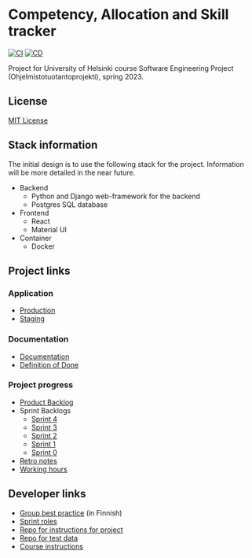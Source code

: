 # Competency, Allocation and Skill tracker

[![CI](https://github.com/Cast2023/cast/actions/workflows/CI.yml/badge.svg?branch=development)](https://github.com/Cast2023/cast/blob/development/.github/workflows/CI.yml)
[![CD](https://github.com/Cast2023/cast/actions/workflows/CD.yml/badge.svg?branch=master)](https://github.com/Cast2023/cast/blob/master/.github/workflows/CD.yml)

Project for University of Helsinki course Software Engineering Project (Ohjelmistotuotantoprojekti), spring 2023.

## License

[MIT License](https://github.com/Cast2023/cast/blob/readme-update/LICENSE)

## Stack information

The initial design is to use the following stack for the project. Information will be more detailed in the near future.

- Backend
  - Python and Django web-framework for the backend
  - Postgres SQL database
- Frontend
  - React
  - Material UI
- Container
  - Docker

## Project links

### Application

- [Production](https://cast23.lol)
- [Staging](https://staging.cast23.lol)

### Documentation

- [Documentation](https://github.com/Cast2023/cast/tree/development/documentation)
- [Definition of Done](https://github.com/Cast2023/cast/blob/documentation/documentation/dev/definition_of_done.md)

### Project progress
- [Product Backlog](https://github.com/orgs/Cast2023/projects/2)
- Sprint Backlogs
  - [Sprint 4](https://github.com/orgs/Cast2023/projects/8)
  - [Sprint 3](https://github.com/orgs/Cast2023/projects/7)
  - [Sprint 2](https://github.com/orgs/Cast2023/projects/5)
  - [Sprint 1](https://github.com/orgs/Cast2023/projects/2/views/1?layout=board)
  - [Sprint 0](https://docs.google.com/spreadsheets/d/1wXlovJIC06ALvSr0M8b3VLNFiQBl1FqVd2ohvP6ofAQ/edit#gid=0)
- [Retro notes](https://drive.google.com/drive/u/0/folders/1b6o-C2-OCTkozW5lMW37FBeKggW2jbtV)
- [Working hours](https://docs.google.com/spreadsheets/d/1krRQkM73SgpyN823PulQSOlVZdtE565QKWDeB00OikY/edit#gid=0)


## Developer links
- [Group best practice](https://docs.google.com/document/d/1NonQrUMyR0aYnCJGbhKkU74uqanqBfKQ1cmjqPz5Bu8/edit) (in Finnish)
- [Sprint roles](https://docs.google.com/spreadsheets/d/1Q4MoQU1m7zkIFaSLqo1c0bxwS7ynKVRr_-0KvGd1d-M/edit#gid=0)
- [Repo for instructions for project](https://github.com/Cast2023/ohjeita)
- [Repo for test data](https://github.com/Cast2023/notes)
- [Course instructions](https://github.com/HY-TKTL/TKT20007-Ohjelmistotuotantoprojekti)
